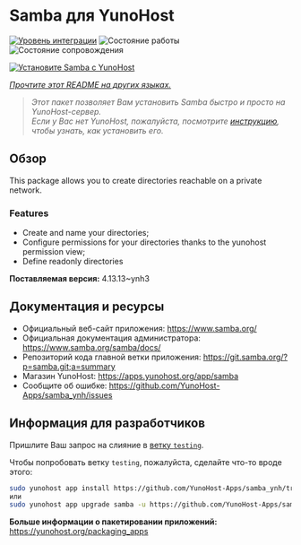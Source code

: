 <!--
Важно: этот README был автоматически сгенерирован <https://github.com/YunoHost/apps/tree/master/tools/readme_generator>
Он НЕ ДОЛЖЕН редактироваться вручную.
-->

# Samba для YunoHost

[![Уровень интеграции](https://dash.yunohost.org/integration/samba.svg)](https://ci-apps.yunohost.org/ci/apps/samba/) ![Состояние работы](https://ci-apps.yunohost.org/ci/badges/samba.status.svg) ![Состояние сопровождения](https://ci-apps.yunohost.org/ci/badges/samba.maintain.svg)

[![Установите Samba с YunoHost](https://install-app.yunohost.org/install-with-yunohost.svg)](https://install-app.yunohost.org/?app=samba)

*[Прочтите этот README на других языках.](./ALL_README.md)*

> *Этот пакет позволяет Вам установить Samba быстро и просто на YunoHost-сервер.*  
> *Если у Вас нет YunoHost, пожалуйста, посмотрите [инструкцию](https://yunohost.org/install), чтобы узнать, как установить его.*

## Обзор

This package allows you to create directories reachable on a private network.

### Features

- Create and name your directories;
- Configure permissions for your directories thanks to the yunohost permission view;
- Define readonly directories


**Поставляемая версия:** 4.13.13~ynh3
## Документация и ресурсы

- Официальный веб-сайт приложения: <https://www.samba.org/>
- Официальная документация администратора: <https://www.samba.org/samba/docs/>
- Репозиторий кода главной ветки приложения: <https://git.samba.org/?p=samba.git;a=summary>
- Магазин YunoHost: <https://apps.yunohost.org/app/samba>
- Сообщите об ошибке: <https://github.com/YunoHost-Apps/samba_ynh/issues>

## Информация для разработчиков

Пришлите Ваш запрос на слияние в [ветку `testing`](https://github.com/YunoHost-Apps/samba_ynh/tree/testing).

Чтобы попробовать ветку `testing`, пожалуйста, сделайте что-то вроде этого:

```bash
sudo yunohost app install https://github.com/YunoHost-Apps/samba_ynh/tree/testing --debug
или
sudo yunohost app upgrade samba -u https://github.com/YunoHost-Apps/samba_ynh/tree/testing --debug
```

**Больше информации о пакетировании приложений:** <https://yunohost.org/packaging_apps>
